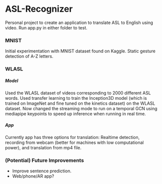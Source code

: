 # ASL-Recognizer
Personal project to create an application to translate ASL to English using video. Run app.py in either folder to test.

### MNIST 
Initial experimentation with MNIST dataset found on Kaggle. Static gesture detection of A-Z letters.

### WLASL
##### Model
Used the WLASL dataset of videos corresponding to 2000 different ASL words. Used transfer learning to train the Inception3D model (which is trained on ImageNet and fine tuned on the kinetics dataset) on the WLASL dataset. Now changed the streaming mode to run on a temporal GCN using mediapipe keypoints to speed up inference when running in real time.

##### App
Currently app has three options for translation: Realtime detection, recording from webcam (better for machines with low computational power), and translation from mp4 file.

### (Potential) Future Improvements
- Improve sentence prediction.
- Web/phone/AR app?
